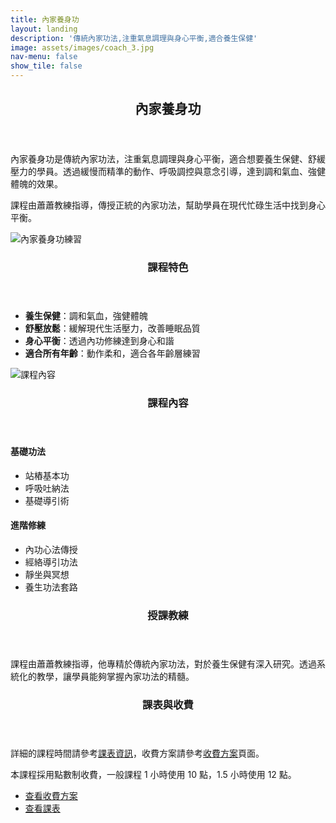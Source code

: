 ```yaml
---
title: 內家養身功
layout: landing
description: '傳統內家功法,注重氣息調理與身心平衡,適合養生保健'
image: assets/images/coach_3.jpg
nav-menu: false
show_tile: false
---
```


<!-- Main -->
<div id="main">

<!-- One -->
<section id="one">
	<div class="inner">
		<header class="major">
			<h2>內家養身功</h2>
		</header>
		<p>內家養身功是傳統內家功法，注重氣息調理與身心平衡，適合想要養生保健、舒緩壓力的學員。透過緩慢而精準的動作、呼吸調控與意念引導，達到調和氣血、強健體魄的效果。</p>
		<p>課程由蕭蕭教練指導，傳授正統的內家功法，幫助學員在現代忙碌生活中找到身心平衡。</p>
	</div>
</section>

<!-- Two -->
<section id="two" class="spotlights">
	<section>
		<div class="image">
			<img src="{% link assets/images/coach_3.jpg %}" alt="內家養身功練習" data-position="center center" />
		</div>
		<div class="content">
			<div class="inner">
				<header class="major">
					<h3>課程特色</h3>
				</header>
				<ul>
					<li><strong>養生保健</strong>：調和氣血，強健體魄</li>
					<li><strong>舒壓放鬆</strong>：緩解現代生活壓力，改善睡眠品質</li>
					<li><strong>身心平衡</strong>：透過內功修練達到身心和諧</li>
					<li><strong>適合所有年齡</strong>：動作柔和，適合各年齡層練習</li>
				</ul>
			</div>
		</div>
	</section>
	<section>
		<div class="image">
			<img src="{% link assets/images/coach_3.jpg %}" alt="課程內容" data-position="top center" />
		</div>
		<div class="content">
			<div class="inner">
				<header class="major">
					<h3>課程內容</h3>
				</header>
				<h4>基礎功法</h4>
				<ul>
					<li>站樁基本功</li>
					<li>呼吸吐納法</li>
					<li>基礎導引術</li>
				</ul>
				<h4>進階修練</h4>
				<ul>
					<li>內功心法傳授</li>
					<li>經絡導引功法</li>
					<li>靜坐與冥想</li>
					<li>養生功法套路</li>
				</ul>
			</div>
		</div>
	</section>
</section>

<!-- Three -->
<section id="three">
	<div class="inner">
		<header class="major">
			<h3>授課教練</h3>
		</header>
		<p>課程由蕭蕭教練指導，他專精於傳統內家功法，對於養生保健有深入研究。透過系統化的教學，讓學員能夠掌握內家功法的精髓。</p>
	</div>
</section>

<!-- Four -->
<section id="four">
	<div class="inner">
		<header class="major">
			<h3>課表與收費</h3>
		</header>
		<p>詳細的課程時間請參考<a href="{% link schedule.md %}">課表資訊</a>，收費方案請參考<a href="{% link pricing.md %}">收費方案</a>頁面。</p>
		<p>本課程採用點數制收費，一般課程 1 小時使用 10 點，1.5 小時使用 12 點。</p>
		<ul class="actions">
			<li><a href="{% link pricing.md %}" class="button">查看收費方案</a></li>
			<li><a href="{% link schedule.md %}" class="button">查看課表</a></li>
		</ul>
	</div>
</section>

</div>
